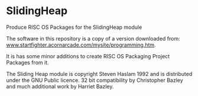 # SlidingHeap
Produce RISC OS Packages for the SlidingHeap module

The software in this repository is a copy of a version downloaded from:
www.startfighter.acornarcade.com/mysite/programming.htm.

It is has some minor additions to create RISC OS Packaging Project Packages from it.

The Sliding Heap module is copyright Steven Haslam 1992 and is distributed under the GNU Public licence.
32 bit compatibility by Christopher Bazley and much additional work by Harriet Bazley.
